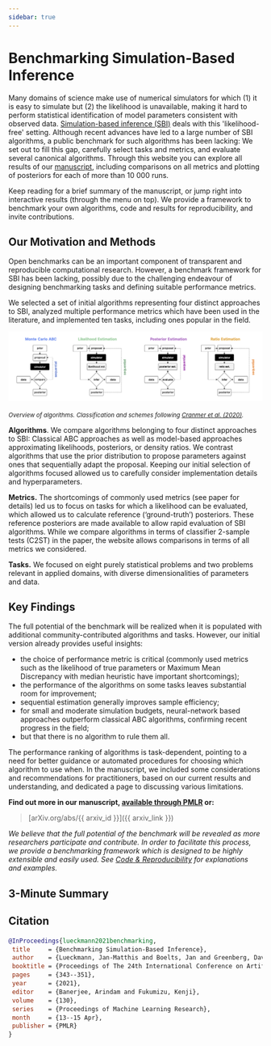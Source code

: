 ```yaml
---
sidebar: true
---
```


# Benchmarking Simulation-Based Inference

Many domains of science make use of numerical simulators for which (1) it is easy to simulate but (2) the likelihood is unavailable, making it hard to perform statistical identification of model parameters consistent with observed data. <a href="https://www.pnas.org/content/early/2020/05/28/1912789117" target="_blank">Simulation-based inference (SBI)</a> deals with this 'likelihood-free' setting. Although recent advances have led to a large number of SBI algorithms, a public benchmark for such algorithms has been lacking: We set out to fill this gap, carefully select tasks and metrics, and evaluate several canonical algorithms. Through this website you can explore all results of our <a href="{{ pmlr_link }}" target="_blank">manuscript</a>, including comparisons on all metrics and plotting of posteriors for each of more than 10 000 runs.

Keep reading for a brief summary of the manuscript, or jump right into interactive results (through the menu on top). We provide a framework to benchmark your own algorithms, code and results for reproducibility, and invite contributions.


## Our Motivation and Methods

Open benchmarks can be an important component of transparent and reproducible computational research. However, a benchmark framework for SBI has been lacking, possibly due to the challenging endeavour of designing benchmarking tasks and defining suitable performance metrics.

We selected a set of initial algorithms representing four distinct approaches to SBI, analyzed multiple performance metrics which have been used in the literature, and implemented ten tasks, including ones popular in the field.

![](/img/algorithms.png)

<small>*Overview of algorithms. Classification and schemes following <a href="https://www.pnas.org/content/early/2020/05/28/1912789117" target="_blank">Cranmer et al. (2020)</a>.*</small>

**Algorithms**. We compare algorithms belonging to four distinct approaches to SBI: Classical ABC approaches as well as model-based approaches approximating likelihoods, posteriors, or density ratios. We contrast algorithms that use the prior distribution to propose parameters against ones that sequentially adapt the proposal. Keeping our initial selection of algorithms focused allowed us to carefully consider implementation details and hyperparameters.

**Metrics.** The shortcomings of commonly used metrics (see paper for details) led us to focus on tasks for which a likelihood can be evaluated, which allowed us to calculate reference (‘ground-truth’) posteriors. These reference posteriors are made available to allow rapid evaluation of SBI algorithms. While we compare algorithms in terms of classifier 2-sample tests (C2ST) in the paper, the website allows comparisons in terms of all metrics we considered.

**Tasks.** We focused on eight purely statistical problems and two problems relevant in applied domains, with diverse dimensionalities of parameters and data.


## Key Findings

The full potential of the benchmark will be realized when it is populated with additional community-contributed algorithms and tasks. However, our initial version already provides useful insights:

- the choice of performance metric is critical (commonly used
  metrics such as the likelihood of true parameters or Maximum Mean Discrepancy with median heuristic have important shortcomings);
- the performance of the algorithms on some tasks leaves substantial room for improvement;
- sequential estimation generally improves sample efficiency;
- for small and moderate simulation budgets, neural-network based approaches outperform classical ABC algorithms, confirming recent progress in the field;
- but that there is no algorithm to rule them all.

The performance ranking of algorithms is task-dependent, pointing to a need for better guidance or automated procedures for choosing which algorithm to use when. In the manuscript, we included some considerations and recommendations for practitioners, based on our current results and understanding, and dedicated a page to discussing various limitations.


**Find out more in our manuscript, [available through PMLR](pmlr_link) or:**

> [arXiv.org/abs/{{ arxiv_id }}]({{ arxiv_link }})

_We believe that the full potential of the benchmark will be revealed as more researchers participate and contribute. In order to facilitate this process, we provide a benchmarking framework which is designed to be highly extensible and easily used. See [Code & Reproducibility](code.md) for explanations and examples._


## 3-Minute Summary

<div id="presentation-embed-{{ slideslive_id }}"></div>
<script src='https://slideslive.com/embed_presentation.js'></script>
<script>
    embed = new SlidesLiveEmbed('presentation-embed-{{ slideslive_id }}', {
        presentationId: '{{ slideslive_id }}',
        autoPlay: false,
        verticalEnabled: true,
        zoomRatio: 0.3
    });
</script>


## Citation

```bibtex
@InProceedings{lueckmann2021benchmarking,
 title     = {Benchmarking Simulation-Based Inference},
 author    = {Lueckmann, Jan-Matthis and Boelts, Jan and Greenberg, David and Goncalves, Pedro and Macke, Jakob},
 booktitle = {Proceedings of The 24th International Conference on Artificial Intelligence and Statistics},
 pages     = {343--351},
 year      = {2021},
 editor    = {Banerjee, Arindam and Fukumizu, Kenji},
 volume    = {130},
 series    = {Proceedings of Machine Learning Research},
 month     = {13--15 Apr},
 publisher = {PMLR}
}
```
